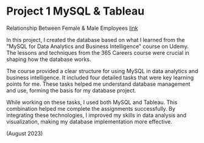 # Project 1 MySQL & Tableau 

Relationship Between Female &amp; Male Employees 
[link](https://public.tableau.com/views/RelationshipBetweenFemaleandMaleEmployees/Chart1?:language=en-US&:sid=&:display_count=n&:origin=viz_share_link)

In this project, I created the database based on what I learned from the "MySQL for Data Analytics and Business Intelligence" course on Udemy. The lessons and techniques from the 365 Careers course were crucial in shaping how the database works.

The course provided a clear structure for using MySQL in data analytics and business intelligence. It included four detailed tasks that were key learning points for me. These tasks helped me understand database management and use, forming the basis for my database project.

While working on these tasks, I used both MySQL and Tableau. This combination helped me complete the assignments successfully. By integrating these technologies, I improved my skills in data analysis and visualization, making my database implementation more effective.

(August 2023)
